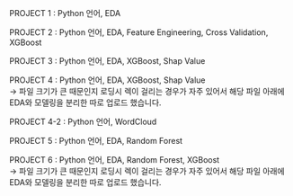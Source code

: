PROJECT 1 : Python 언어, EDA 

PROJECT 2 : Python 언어, EDA, Feature Engineering, Cross Validation, XGBoost

PROJECT 3 : Python 언어, EDA, XGBoost, Shap Value

PROJECT 4 : Python 언어, EDA, XGBoost, Shap Value <br>
-> 파일 크기가 큰 때문인지 로딩시 렉이 걸리는 경우가 자주 있어서 해당 파일 아래에 EDA와 모델링을 분리한  따로 업로드 했습니다.

PROJECT 4-2 : Python 언어, WordCloud 

PROJECT 5 : Python 언어, EDA, Random Forest

PROJECT 6 : Python 언어, EDA, Random Forest, XGBoost <br>
-> 파일 크기가 큰 때문인지 로딩시 렉이 걸리는 경우가 자주 있어서 해당 파일 아래에 EDA와 모델링을 분리한  따로 업로드 했습니다.

